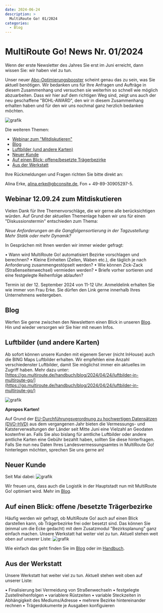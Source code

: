 ```yaml
---
date: 2024-06-24
description: >
  MultiRoute Go! 01/2024
categories:
  - Blog
---
```


# MultiRoute Go! News Nr. 01/2024

Wenn der erste Newsletter des Jahres Sie erst im Juni erreicht, dann wissen Sie: wir haben viel zu tun.

Unser neuer [Abo-Optimierungsbooster](https://go.multiroute.de/handbuch/zusatzmodule/#abo-optimierungsbooster) scheint genau das zu sein, was Sie aktuell benötigen. Wir bedanken uns für Ihre Anfragen und Aufträge in diesem Zusammenhang und versuchen sie weiterhin so schnell wie möglich abzuarbeiten.
Dass wir hier auf dem richtigen Weg sind, zeigt uns auch der neu geschaffene "BOHL-AWARD", den wir in diesem Zusammenhang erhalten haben und für den wir uns nochmal ganz herzlich bedanken möchten.

<!-- more -->

![grafik](https://github.com/gbconsite/MultiRoute-Go/assets/99329016/9b8a308b-703b-4ef3-b344-cf397379d361)


Die weiteren Themen:

- [Webinar zum "Mitdiskutieren"](https://go.multiroute.de/handbuch/blog/2024/06/24/multiroute-go-news-nr-012024/#webinar-120924-zum-mitdiskutieren)
- [Blog](https://go.multiroute.de/handbuch/blog/2024/06/24/multiroute-go-news-nr-012024/#blog)
- [Luftbilder (und andere Karten)](https://go.multiroute.de/handbuch/blog/2024/06/24/multiroute-go-news-nr-012024/#luftbilder-und-andere-karten)
- [Neuer Kunde](https://go.multiroute.de/handbuch/blog/2024/06/24/multiroute-go-news-nr-012024/#neuer-kunde)
- [Auf einen Blick: offene/besetzte Trägerbezirke](https://go.multiroute.de/handbuch/blog/2024/06/24/multiroute-go-news-nr-012024/#auf-einen-blick-offene-besetzte-tragerbezirke)
- [Aus der Werkstatt](https://go.multiroute.de/handbuch/blog/2024/06/24/multiroute-go-news-nr-012024/#aus-der-werkstatt)


Ihre Rückmeldungen und Fragen richten Sie bitte direkt an:

Alina Erke, alina.erke@gbconsite.de, Fon + 49-89-30905297-5.

## Webinar 12.09.24 zum Mitdiskutieren

Vielen Dank für Ihre Themenvorschläge, die wir gerne alle berücksichtigen würden. Auf Grund der aktuellen Themenlage haben wir uns für einen "Diskussionstermin" entschieden zum Thema:

_Neue Anforderungen an die Gangfolgensortierung in der Tagzustellung: 
Mehr Statik oder mehr Dynamik?_

In Gesprächen mit Ihnen werden wir immer wieder gefragt:

•	Wann wird MultiRoute Go! automatisiert Bezirke vorschlagen und berechnen?
•	Kleine Einheiten (Zellen, Waben etc.), die täglich je nach Anforderung zusammengestöpselt werden?
•	Wie können Zick-Zack (Straßenseitenwechsel) vermieden werden?
•	Briefe vorher sortieren und eine festgelegte Reihenfolge ablaufen?

Termin ist der 12. September 2024 von 11-12 Uhr. 
Anmeldelink erhalten Sie wie immer von Frau Erke. Sie dürfen den Link gerne innerhalb Ihres Unternehmens weitergeben.


## Blog

Werfen Sie gerne zwischen den Newslettern einen Blick in unseren [Blog](https://go.multiroute.de/handbuch/blog/). Hin und wieder versorgen wir Sie hier mit neuen Infos.


## Luftbilder (und andere Karten)
 
Ab sofort können unsere Kunden mit eigenem Server (nicht InHouse) auch die BING Maps Luftbilder erhalten.
Wir empfehlen eine Anzahl verschiedenster Luftbilder, damit Sie möglichst immer ein aktuelles im Zugriff haben.
Mehr dazu unter:
[https://go.multiroute.de/handbuch/blog/2024/04/24/luftbilder-in-multiroute-go/](https://go.multiroute.de/handbuch/blog/2024/04/24/luftbilder-in-multiroute-go/)

![grafik](https://github.com/gbconsite/MultiRoute-Go/assets/99329016/1b1f71ca-02b7-461a-8935-d5abae0517bc)

**Apropos Karten!**

Auf Grund der [EU-Durchführungsverordnung zu hochwertigen Datensätzen (DVO-HVD)](https://www.govdata.de/hochwertige-datensaetze) aus dem vergangenen Jahr bieten die Vermessungs- und Katsterverwaltungen der Länder seit Mitte Juni eine Vielzahl an Geodaten kostenfrei an. Falls Sie also bislang für amtliche Luftbilder oder andere amtliche Karten eine Gebühr bezahlt haben, sollten Sie diese hinterfragen.
Falls Sie nun neu Daten Ihres Landesvermessungsamtes in MultiRoute Go! hinterlegen möchten, sprechen Sie uns gerne an!


## Neuer Kunde

Seit Mai dabei:
![grafik](https://github.com/gbconsite/MultiRoute-Go/assets/99329016/9d47d7ec-b597-478d-b4b8-94a7b6fe7dd6)

Wir freuen uns, dass auch die Logistik in der Hauptstadt nun mit MultiRoute Go! optimiert wird. 
Mehr im [Blog](https://go.multiroute.de/handbuch/blog/2024/05/08/neuer-multiroute-go-kunde-berlin-last-mile/).

## Auf einen Blick: offene /besetzte Trägerbezirke
Häufig werden wir gefragt, ob MultiRoute Go! auch auf einen Blick darstellen kann, ob Trägerbezirke frei oder besetzt sind. Das können Sie (einmal um die Ecke gedacht) mit dem Zusatzmodul "Bezirksplanung" ganz einfach machen. 
Unsere Werkstatt hat weiter viel zu tun. Aktuell stehen weit oben auf unserer Liste:
![grafik](https://github.com/gbconsite/MultiRoute-Go/assets/99329016/1c95f414-83f3-433e-9fe5-fd4334a44145)

Wie einfach das geht finden Sie im [Blog](https://go.multiroute.de/handbuch/blog/2024/06/20/zusatzmodul-bezirksplaner-f%C3%BCr-einf%C3%A4rbungen-nutzen/) oder im [Handbuch](https://go.multiroute.de/handbuch/zusatzmodule/#bezirksplanung).


## Aus der Werkstatt
Unsere Werkstatt hat weiter viel zu tun. Aktuell stehen weit oben auf unserer Liste:

•	Finalisierung bei Vermeidung von Straßenwechseln
•	festgelegte Zustellreihenfolgen
•	variablere Rüstzeiten
•	variable Steckzeiten in Abhängigkeit des Mediums/Adresse
•	mehrere Bezirke hintereinander rechnen
•	Trägerdokumente je Ausgaben konfiguieren
